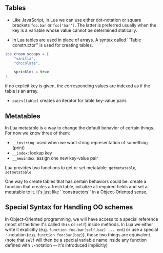 ## Tables

* Like JavaScript, in Lua we can use either dot-notation or square brackets
  `foo.bar` or `foo['bar']`. The latter is preferred usually when the key
  is a variable whose value cannot be determined statically.

* In Lua tables are used in place of arrays. A syntax called ``Table constructor'' is used for creating tables.

```lua
ice_cream_scoops = {
    "vanilla",
    "chocolate";

    sprinkles = true
}
```

if no explicit key is given, the corresponding values are indexed as if
the table is an array.

* `pairs(table)` creates an iterator for table key-value pairs

## Metatables

In Lua metatable is a way to change the default behavior of certain things.
For now we know three of them:

* `__tostring`: used when we want string representation of something (print)
* `__index`: lookup key
* `__newindex`: assign one new key-value pair

Lua provides two functions to get or set metatable: `getmetatable`, `setmetatable`

One way to create tables that has certain behaviors could be: create a function that
creates a fresh table, initialize all required fields and set a metatable to it.
It's just like ``constructors'' in a Object-Oriented sense.

## Special Syntax for Handling OO schemes

In Object-Oriented programming, we will have access to a special reference
(most of the time it's called `this` or `self`) inside methods.
In Lua we either write it explicitly (e.g. `function foo.bar(self,baz) ... end`) or
use a special `:`-notation (e.g. `function foo:bar(baz)`), these two things are equivalent.
(note that `self` will then be a special variable name inside any function defined with
`:`-notation -- it's introduced implicitly)
